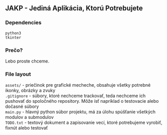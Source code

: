 ## JAKP - Jediná Aplikácia, Ktorú Potrebujete
### Dependencies
`python3` <br />
`tkinter` <br />
### Prečo?
Lebo proste chceme.
### File layout
`assets/` - priečinok pre grafické mecheche, obsahuje všetky potrebné ikonky, obrázky a zvuky <br />
`.gitignore` - súbory, ktoré nechceme trackovať, teda nechceme ich pushovať do spoločného repository. Môže ísť napríklad o testovacie alebo dočasné súbory <br />
`main.py` - hlavný python súbor projektu, má za úlohu spúšťanie všetkých modulov a submodulov <br />
`TODO.txt` - textový dokument a zapisovanie vecí, ktoré potrebujeme vyrobiť, fixnút alebo testovať <br />
